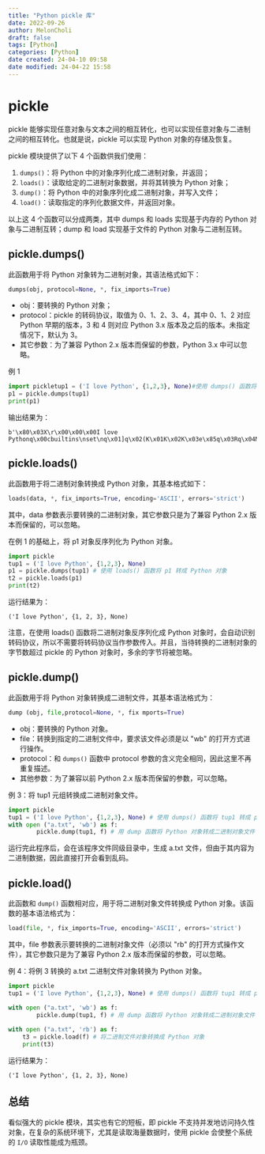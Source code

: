 ```yaml
---
title: "Python pickle 库"
date: 2022-09-26
author: MelonCholi
draft: false
tags: [Python]
categories: [Python]
date created: 24-04-10 09:58
date modified: 24-04-22 15:58
---
```


# pickle

pickle 能够实现任意对象与文本之间的相互转化，也可以实现任意对象与二进制之间的相互转化。也就是说，pickle 可以实现 Python 对象的存储及恢复。

pickle 模块提供了以下 4 个函数供我们使用：

1. `dumps()`：将 Python 中的对象序列化成二进制对象，并返回；
2. `loads()`：读取给定的二进制对象数据，并将其转换为 Python 对象；
3. `dump()`：将 Python 中的对象序列化成二进制对象，并写入文件；
4. `load()`：读取指定的序列化数据文件，并返回对象。

以上这 4 个函数可以分成两类，其中 dumps 和 loads 实现基于内存的 Python 对象与二进制互转；dump 和 load 实现基于文件的 Python 对象与二进制互转。

## pickle.dumps()

此函数用于将 Python 对象转为二进制对象，其语法格式如下：

```py
dumps(obj, protocol=None, *, fix_imports=True)
```

- obj：要转换的 Python 对象；
- protocol：pickle 的转码协议，取值为 0、1、2、3、4，其中 0、1、2 对应 Python 早期的版本，3 和 4 则对应 Python 3.x 版本及之后的版本。未指定情况下，默认为 3。
- 其它参数：为了兼容 Python 2.x 版本而保留的参数，Python 3.x 中可以忽略。

例 1

```py
import pickletup1 = ('I love Python', {1,2,3}, None)#使用 dumps() 函数将 tup1 转成 p1
p1 = pickle.dumps(tup1)
print(p1)
```

输出结果为：

```shell
b'\x80\x03X\r\x00\x00\x00I love Pythonq\x00cbuiltins\nset\nq\x01]q\x02(K\x01K\x02K\x03e\x85q\x03Rq\x04N\x87q\x05.'
```

## pickle.loads()

此函数用于将二进制对象转换成 Python 对象，其基本格式如下：

```py
loads(data, *, fix_imports=True, encoding='ASCII', errors='strict')
```

其中，data 参数表示要转换的二进制对象，其它参数只是为了兼容 Python 2.x 版本而保留的，可以忽略。

在例 1 的基础上，将 p1 对象反序列化为 Python 对象。

```py
import pickle
tup1 = ('I love Python', {1,2,3}, None)
p1 = pickle.dumps(tup1) # 使用 loads() 函数将 p1 转成 Python 对象
t2 = pickle.loads(p1)
print(t2)
```

运行结果为：

```shell
('I love Python', {1, 2, 3}, None)
```

注意，在使用 loads() 函数将二进制对象反序列化成 Python 对象时，会自动识别转码协议，所以不需要将转码协议当作参数传入。并且，当待转换的二进制对象的字节数超过 pickle 的 Python 对象时，多余的字节将被忽略。

## pickle.dump()

此函数用于将 Python 对象转换成二进制文件，其基本语法格式为：

```py
dump (obj, file,protocol=None, *, fix mports=True)
```

- obj：要转换的 Python 对象。
- file：转换到指定的二进制文件中，要求该文件必须是以 "wb" 的打开方式进行操作。
- protocol：和 `dumps()` 函数中 protocol 参数的含义完全相同，因此这里不再重复描述。
- 其他参数：为了兼容以前 Python 2.x 版本而保留的参数，可以忽略。

例 3：将 tup1 元组转换成二进制对象文件。

```py
import pickle
tup1 = ('I love Python', {1,2,3}, None) # 使用 dumps() 函数将 tup1 转成 p1
with open ("a.txt", 'wb') as f: 
		pickle.dump(tup1, f) # 用 dump 函数将 Python 对象转成二进制对象文件
```

运行完此程序后，会在该程序文件同级目录中，生成 a.txt 文件，但由于其内容为二进制数据，因此直接打开会看到乱码。

## pickle.load()

此函数和 `dump()` 函数相对应，用于将二进制对象文件转换成 Python 对象。该函数的基本语法格式为：

```py
load(file, *, fix_imports=True, encoding='ASCII', errors='strict')
```

其中，file 参数表示要转换的二进制对象文件（必须以 "rb" 的打开方式操作文件），其它参数只是为了兼容 Python 2.x 版本而保留的参数，可以忽略。

例 4：将例 3 转换的 a.txt 二进制文件对象转换为 Python 对象。

```py
import pickle
tup1 = ('I love Python', {1,2,3}, None) # 使用 dumps() 函数将 tup1 转成 p1

with open ("a.txt", 'wb') as f: 
		pickle.dump(tup1, f) # 用 dump 函数将 Python 对象转成二进制对象文件
    
with open ("a.txt", 'rb') as f: 
    t3 = pickle.load(f) # 将二进制文件对象转换成 Python 对象    
    print(t3)
```

运行结果为：

```shell
('I love Python', {1, 2, 3}, None)
```

## 总结

看似强大的 pickle 模块，其实也有它的短板，即 pickle 不支持并发地访问持久性对象，在复杂的系统环境下，尤其是读取海量数据时，使用 pickle 会使整个系统的 `I/O` 读取性能成为瓶颈。

